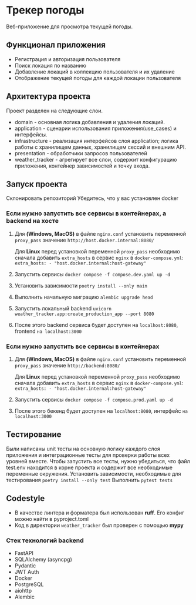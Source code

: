 # Трекер погоды
Веб-приложение для просмотра текущей погоды.

## Функционал приложения
* Регистрация и авторизация пользователя
* Поиск локация по названию
* Добавление локаций в коллекцию пользователя и их удаление
* Отображение текущей погоды для каждой локации пользователя

## Архитектура проекта
Проект разделен на следующие слои.
  - domain - основная логика добавления и удаления локаций.
  - application - сценарии использования приложения(use_cases) и интерфейсы.
  - infrastructure - реализация интерфейсов слоя application; логика работы с хранилищем данных, хранилищем сессий и внешним API.
  - presentation - обработчики запросов пользователей
  - weather_tracker - агрегирует все слои, содержит конфигурацию приложения, контейнер зависимостей и точку входа.

## Запуск проекта
Склонировать репозиторий
Убедитесь, что у вас установлен docker
### Если нужно запустить все сервисы в контейнерах, а backend на хосте 

1. Для **(Windows, MacOS)** в файле `nginx.conf` установить переменной `proxy_pass` значение `http://host.docker.internal:8080/`

   Для **Linux** перед установкой переменной `proxy_pass` необходимо сначала добавить `extra_hosts` в сервис `nginx` в `docker-compose.yml`:
           `extra_hosts:
             - "host.docker.internal:host-gateway"`
2. Запустить сервисы `docker compose -f compose.dev.yaml up -d`
3. Установить зависимости `poetry install --only main`
4. Выполнить начальную миграцию `alembic upgrade head`
5. Запустить локальный backend `uvicorn weather_tracker.app:create_production_app --port 8080`
6. После этого backend сервиса будет доступен на `localhost:8080`, frontend `на localhost:3000`


### Если нужно запустить все сервисы в контейнерах 

1. Для **(Windows, MacOS)** в файле `nginx.conf` установить переменной `proxy_pass` значение `http://backend:8080/`

   Для **Linux** перед установкой переменной `proxy_pass` необходимо сначала добавить `extra_hosts` в сервис `nginx` в `docker-compose.yml`:
           `extra_hosts:
             - "host.docker.internal:host-gateway"`
2. Запустить сервисы `docker compose -f compose.prod.yaml up -d`
3. После этого бекенд будет доступен на `localhost:8080`, интерфейс `на localhost:3000`

## Тестирование
Были написаны unit тесты на основную логику каждого слоя приложения и интеграционные тесты для проверки работы всех уровней вместе.
Чтобы запустить все тесты, нужно убедиться, что файл test.env находится в корне проекта и содержит все необходимые переменные окружения.
Установить зависимости, необходимые для тестирования `poetry install --only test`
Выполнить `pytest tests`

## Codestyle
* В качестве линтера и форматера был использован **ruff**. Его конфиг можно найти в pyproject.toml 
* Код в директории `weather_tracker` был проверен с помощью **mypy**

### Стeк технологий backend
- FastAPI
- SQLAlchemy (asyncpg)
- Pydantic
- JWT Auth
- Docker
- PostgreSQL
- aiohttp
- Alembic